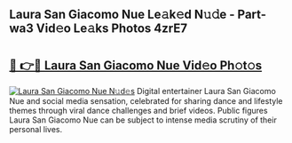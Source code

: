 ## Laura San Giacomo Nue Le𝚊k𝚎d N𝚞𝚍e - Part-wa3 Vid𝚎o Le𝚊ks Photos 4zrE7

# <h2><a href="http://fb2o43.evod.top/?m=Laura+San+Giacomo+Nue">🔗 👉🔴 Laura San Giacomo Nue Vid𝚎o Ph𝚘t𝚘s</a></h2>

[![Laura San Giacomo Nue N𝚞d𝚎s](https://i.imgur.com/8V9OHl7.gif)](http://fb2o43.evod.top/?m=Laura+San+Giacomo+Nue)
Digital entertainer Laura San Giacomo Nue and social media sensation, celebrated for sharing dance and lifestyle themes through viral dance challenges and brief videos. Public figures Laura San Giacomo Nue can be subject to intense media scrutiny of their personal lives. 
